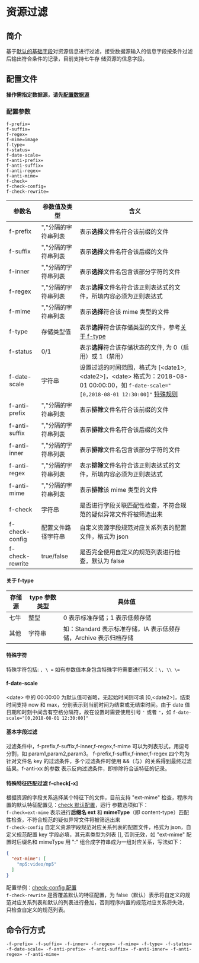# 资源过滤

## 简介
基于[默认的基础字段](datasource.md#关于文件信息字段)对资源信息进行过滤，接受数据源输入的信息字段按条件过滤后输出符合条件的记录，目前支持七牛存
储资源的信息字段。  

## 配置文件
**操作需指定数据源，请先[配置数据源](datasource.md)**  

### 配置参数
```
f-prefix=
f-suffix=
f-regex=
f-mime=image
f-type=
f-status=
f-date-scale=
f-anti-prefix=
f-anti-suffix=
f-anti-regex=
f-anti-mime=
f-check=
f-check-config=
f-check-rewrite=
```  
|参数名|参数值及类型 | 含义|  
|-----|-------|-----|  
|f-prefix| ","分隔的字符串列表| 表示**选择**文件名符合该前缀的文件|  
|f-suffix| ","分隔的字符串列表| 表示**选择**文件名符合该后缀的文件|  
|f-inner| ","分隔的字符串列表| 表示**选择**文件名包含该部分字符的文件|  
|f-regex| ","分隔的字符串列表| 表示**选择**文件名符合该正则表达式的文件，所填内容必须为正则表达式|  
|f-mime| ","分隔的字符串列表| 表示**选择**符合该 mime 类型的文件|  
|f-type| 存储类型值| 表示**选择**符合该存储类型的文件，参考[关于 f-type](#关于-f-type)|  
|f-status| 0/1| 表示**选择**符合该存储状态的文件, 为 0（启用）或 1（禁用）|  
|f-date-scale| 字符串| 设置过滤的时间范围，格式为 [\<date1\>,\<date2\>]，\<date\> 格式为：2018-08-01 00:00:00，如 `f-date-scale="[0,2018-08-01 12:30:00]"` [特殊规则](#f-date-scale)|  
|f-anti-prefix| ","分隔的字符串列表| 表示**排除**文件名符合该前缀的文件|  
|f-anti-suffix| ","分隔的字符串列表| 表示**排除**文件名符合该后缀的文件|  
|f-anti-inner| ","分隔的字符串列表| 表示**排除**文件名包含该部分字符的文件|  
|f-anti-regex| ","分隔的字符串列表| 表示**排除**文件名符合该正则表达式的文件，所填内容必须为正则表达式|  
|f-anti-mime| ","分隔的字符串列表| 表示**排除**该 mime 类型的文件|  
|f-check|字符串| 是否进行字段关联匹配性检查，不符合规范的疑似异常文件将被筛选出来|  
|f-check-config|配置文件路径字符串|自定义资源字段规范对应关系列表的配置文件，格式为 json|  
|f-check-rewrite|true/false|是否完全使用自定义的规范列表进行检查，默认为 false|  

#### 关于 f-type
|存储源|type 参数类型|具体值                   |
|-----|-----------|------------------------|
|七牛  | 整型      |0 表示标准存储；1 表示低频存储|
|其他  | 字符串     |如：Standard 表示标准存储，IA 表示低频存储，Archive 表示归档存储 |  

#### 特殊字符
特殊字符包括: `, \ =` 如有参数值本身包含特殊字符需要进行转义：`\, \\ \=`  

#### f-date-scale
\<date\> 中的 00:00:00 为默认值可省略，无起始时间则可填 [0,\<date2\>]，结束时间支持 now 和 max，分别表示到当前时间为结束或无结束时间。由于 date
值日期和时刻中间含有空格分隔符，故在设置时需要使用引号 `'` 或者 `"`，如 `f-date-scale="[0,2018-08-01 12:30:00]"`  

#### 基本字段过滤  
过滤条件中，f-prefix,f-suffix,f-inner,f-regex,f-mime 可以为列表形式，用逗号分割，如 param1,param2,param3。
f-prefix,f-suffix,f-inner,f-regex 四个均为针对文件名 key 的过滤条件，多个过滤条件时使用 &&（与）的关系得到最终过滤结果。f-anti-xx 的参数
表示反向过滤条件，即排除符合该特征的记录。  

#### 特殊特征匹配过滤 f-check[-x]  
根据资源的字段关系选择某个特征下的文件，目前支持 "ext-mime" 检查，程序内置的默认特征配置见：[check 默认配置](../resources/check.json)，运行
参数选项如下：  
`f-check=ext-mime` 表示进行**后缀名 ext** 和 **mimeType**（即 content-type）匹配性检查，不符合规范的疑似异常文件将被筛选出来  
`f-check-config` 自定义资源字段规范对应关系列表的配置文件，格式为 json，自定义规范配置 key 字段必填，其元素类型为列表 [], 否则无效，如
"ext-mime" 配置时后缀名和 mimeType 用 ":" 组合成字符串成为一组对应关系，写法如下：  
```json
{
  "ext-mime": [
    "mp5:video/mp5"
  ]
}
```  
配置举例：[check-config 配置](../resources/check-config.json)  
`f-check-rewrite` 是否覆盖默认的特征配置，为 false（默认）表示将自定义的规范对应关系列表和默认的列表进行叠加，否则程序内置的规范对应关系将失效，
只检查自定义的规范列表。  

## 命令行方式
```
-f-prefix= -f-suffix= -f-inner= -f-regex= -f-mime= -f-type= -f-status= -f-date-scale= -f-anti-prefix= -f-anti-suffix= -f-anti-inner= -f-anti-regex= -f-anti-mime=
```
